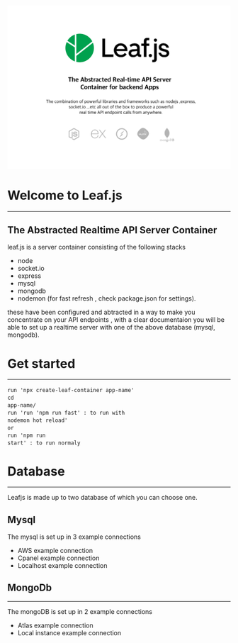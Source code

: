 ![image banner](./public/assets/banner.png)

# Welcome to Leaf.js
---
## The Abstracted Realtime API Server Container
leaf.js is a server container consisting of the following stacks 
- node 
- socket.io
- express
- mysql
- mongodb
- nodemon (for fast refresh , check package.json for settings).

these have been configured and abtracted in a way to make you concentrate on your API endpoints , with a clear documentaion you will be able to set up a realtime server with one of the above database (mysql, mongodb).

# Get started 
---
 <code>run 'npx create-leaf-container app-name'</code><br/> 
<code>cd app-name/</code><br/>
<code>run 'run 'npm run fast' : to run with nodemon hot reload'</code><br/>
<code>or</code><br/>
<code>run 'npm run start' : to run normaly</code><br/>

# Database
---
Leafjs is made up to two database of which you can choose one. 
## Mysql
The mysql is set up in 3 example connections
- AWS example connection 
- Cpanel example connection
- Localhost example connection

## MongoDb
---
The mongoDB is set up in 2 example connections
- Atlas example connection
- Local instance example connection

